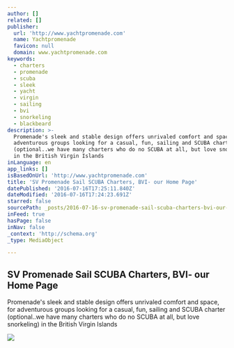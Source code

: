 ```yaml
---
author: []
related: []
publisher:
  url: 'http://www.yachtpromenade.com'
  name: Yachtpromenade
  favicon: null
  domain: www.yachtpromenade.com
keywords:
  - charters
  - promenade
  - scuba
  - sleek
  - yacht
  - virgin
  - sailing
  - bvi
  - snorkeling
  - blackbeard
description: >-
  Promenade's sleek and stable design offers unrivaled comfort and space, for
  adventurous groups looking for a casual, fun, sailing and SCUBA charter
  (optional..we have many charters who do no SCUBA at all, but love snorkeling)
  in the British Virgin Islands
inLanguage: en
app_links: []
isBasedOnUrl: 'http://www.yachtpromenade.com'
title: 'SV Promenade Sail SCUBA Charters, BVI- our Home Page'
datePublished: '2016-07-16T17:25:11.840Z'
dateModified: '2016-07-16T17:24:23.691Z'
starred: false
sourcePath: _posts/2016-07-16-sv-promenade-sail-scuba-charters-bvi-our-home-page.md
inFeed: true
hasPage: false
inNav: false
_context: 'http://schema.org'
_type: MediaObject

---
```

<article style=""><h1>SV Promenade Sail SCUBA Charters, BVI- our Home Page</h1><p>Promenade's sleek and stable design offers unrivaled comfort and space, for adventurous groups looking for a casual, fun, sailing and SCUBA charter (optional..we have many charters who do no SCUBA at all, but love snorkeling) in the British Virgin Islands</p><img src="http://www.yachtpromenade.com/images/index_pics1/thumbs/air1_fs_fs_tmb.jpg" /></article>